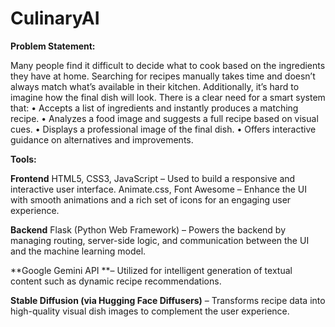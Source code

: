 # CulinaryAI
**Problem Statement:**

Many people find it difficult to decide what to cook based on the ingredients they have at home. Searching for recipes manually takes time and doesn’t always match what’s available in their kitchen. Additionally, it’s hard to imagine how the final dish will look.
There is a clear need for a smart system that:
•	Accepts a list of ingredients and instantly produces a matching recipe.
•	Analyzes a food image and suggests a full recipe based on visual cues.
•	Displays a professional image of the final dish.
•	Offers interactive guidance on alternatives and improvements. 

**Tools:**

**Frontend**
HTML5, CSS3, JavaScript – Used to build a responsive and interactive user interface.
Animate.css, Font Awesome – Enhance the UI with smooth animations and a rich set of icons for an engaging user experience.

**Backend**
Flask (Python Web Framework) – Powers the backend by managing routing, server-side logic, and communication between the UI and the machine learning model.

**Google Gemini API **– Utilized for intelligent generation of textual content such as dynamic recipe recommendations.

**Stable Diffusion (via Hugging Face Diffusers)** – Transforms recipe data into high-quality visual dish images to complement the user experience.
